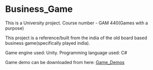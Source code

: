 # Business_Game
This is a University project. Course number - GAM 440(Games with a purpose)

This project is a reference/built from the india of the old board based business game(specifically played india).

Game engine used: Unity.
Programming language used: C#

Game demo can be downloaded from here: [Game_Demos](https://drive.google.com/drive/folders/1R_cf1DxQs3nRPIJxcY0E4LptXCEE-De5?usp=sharing)

